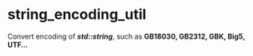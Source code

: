 # string_encoding_util

Convert encoding of _**std::string**_, such as **GB18030, GB2312, GBK, Big5, UTF…**
